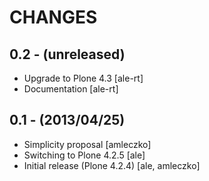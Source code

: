 CHANGES
=======

0.2 - (unreleased)
------------------

- Upgrade to Plone 4.3 [ale-rt]
- Documentation [ale-rt]

0.1 - (2013/04/25)
------------------

 * Simplicity proposal [amleczko]
 * Switching to Plone 4.2.5 [ale]
 * Initial release (Plone 4.2.4) [ale, amleczko]
